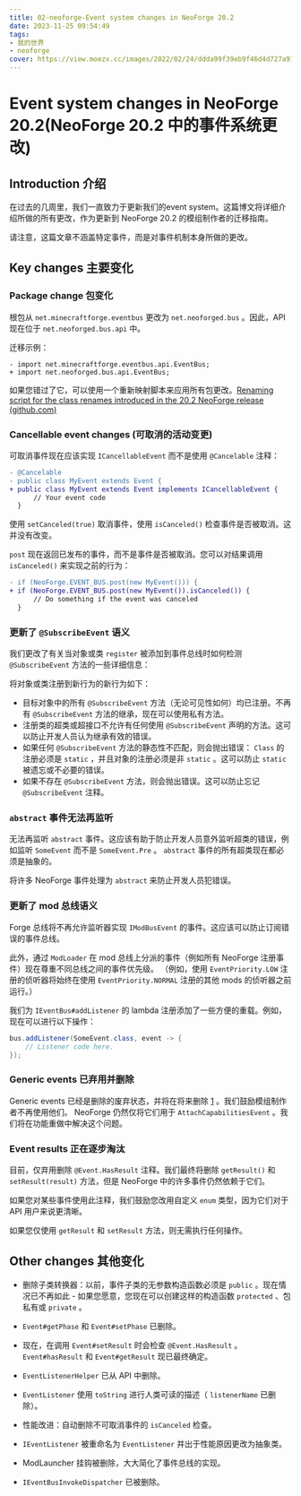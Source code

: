 ```yaml
---
title: 02-neoforge-Event system changes in NeoForge 20.2
date: 2023-11-25 09:54:49
tags:
- 我的世界
- neoforge
cover: https://view.moezx.cc/images/2022/02/24/ddda99f39eb9f46d4d727a910703e431.png
---
```


# Event system changes in NeoForge 20.2(NeoForge 20.2 中的事件系统更改)

## Introduction 介绍

在过去的几周里，我们一直致力于更新我们的event system。这篇博文将详细介绍所做的所有更改，作为更新到 NeoForge 20.2 的模组制作者的迁移指南。

请注意，这篇文章不涵盖特定事件，而是对事件机制本身所做的更改。

## Key changes 主要变化

### Package change 包变化

根包从 `net.minecraftforge.eventbus` 更改为 `net.neoforged.bus` 。因此，API 现在位于 `net.neoforged.bus.api` 中。

迁移示例：

```
- import net.minecraftforge.eventbus.api.EventBus;
+ import net.neoforged.bus.api.EventBus;
```

如果您错过了它，可以使用一个重新映射脚本来应用所有包更改。[Renaming script for the class renames introduced in the 20.2 NeoForge release (github.com)](https://gist.github.com/Technici4n/facbcdf18ce1a556b76e6027180c32ce)

### Cancellable event changes (可取消的活动变更)

可取消事件现在应该实现 `ICancellableEvent` 而不是使用 `@Cancelable` 注释：

```diff
- @Cancelable
- public class MyEvent extends Event {
+ public class MyEvent extends Event implements ICancellableEvent {
      // Your event code
  }
```

使用 `setCanceled(true)` 取消事件，使用 `isCanceled()` 检查事件是否被取消。这并没有改变。

`post` 现在返回已发布的事件，而不是事件是否被取消。您可以对结果调用 `isCanceled()` 来实现之前的行为：

```diff
- if (NeoForge.EVENT_BUS.post(new MyEvent())) {
+ if (NeoForge.EVENT_BUS.post(new MyEvent()).isCanceled()) {
      // Do something if the event was canceled
  }
```

### 更新了 `@SubscribeEvent` 语义

我们更改了有关当对象或类 `register` 被添加到事件总线时如何检测 `@SubscribeEvent` 方法的一些详细信息：

将对象或类注册到新行为的新行为如下：

- 目标对象中的所有 `@SubscribeEvent` 方法（无论可见性如何）均已注册。不再有 `@SubscribeEvent` 方法的继承，现在可以使用私有方法。
- 注册类的超类或超接口不允许有任何使用 `@SubscribeEvent` 声明的方法。这可以防止开发人员认为继承有效的错误。
- 如果任何 `@SubscribeEvent` 方法的静态性不匹配，则会抛出错误： `Class` 的注册必须是 `static` ，并且对象的注册必须是非 `static` 。这可以防止 `static` 被遗忘或不必要的错误。
- 如果不存在 `@SubscribeEvent` 方法，则会抛出错误。这可以防止忘记 `@SubscribeEvent` 注释。

### `abstract` 事件无法再监听

无法再监听 `abstract` 事件。这应该有助于防止开发人员意外监听超类的错误，例如监听 `SomeEvent` 而不是 `SomeEvent.Pre` 。 `abstract` 事件的所有超类现在都必须是抽象的。

将许多 NeoForge 事件处理为 `abstract` 来防止开发人员犯错误。

### 更新了 mod 总线语义

Forge 总线将不再允许监听器实现 `IModBusEvent` 的事件。这应该可以防止订阅错误的事件总线。

此外，通过 `ModLoader` 在 mod 总线上分派的事件（例如所有 NeoForge 注册事件）现在尊重不同总线之间的事件优先级。 （例如，使用 `EventPriority.LOW` 注册的侦听器将始终在使用 `EventPriority.NORMAL` 注册的其他 mods 的侦听器之前运行。）

我们为 `IEventBus#addListener` 的 lambda 注册添加了一些方便的重载。例如，现在可以进行以下操作：

```java
bus.addListener(SomeEvent.class, event -> {
    // Listener code here.
});
```

### Generic events 已弃用并删除

Generic events 已经是删除的废弃状态，并将在将来删除 [1](https://neoforged.net/news/20.2eventbus-changes/#fn:1) 。我们鼓励模组制作者不再使用他们。 NeoForge 仍然仅将它们用于 `AttachCapabilitiesEvent` 。我们将在功能重做中解决这个问题。

### Event results 正在逐步淘汰

目前，仅弃用删除 `@Event.HasResult` 注释。我们最终将删除 `getResult()` 和 `setResult(result)` 方法，但是 NeoForge 中的许多事件仍然依赖于它们。

如果您对某些事件使用此注释，我们鼓励您改用自定义 `enum` 类型，因为它们对于 API 用户来说更清晰。

如果您仅使用 `getResult` 和 `setResult` 方法，则无需执行任何操作。

## Other changes 其他变化

- 删除子类转换器：以前，事件子类的无参数构造函数必须是 `public` 。现在情况已不再如此 - 如果您愿意，您现在可以创建这样的构造函数 `protected` 、包私有或 `private` 。

- `Event#getPhase` 和 `Event#setPhase` 已删除。
- 现在，在调用 `Event#setResult` 时会检查 `@Event.HasResult` 。 `Event#hasResult` 和 `Event#getResult` 现已最终确定。
- `EventListenerHelper` 已从 API 中删除。
- `EventListener` 使用 `toString` 进行人类可读的描述（ `listenerName` 已删除）。
- 性能改进：自动删除不可取消事件的 `isCanceled` 检查。
- `IEventListener` 被重命名为 `EventListener` 并出于性能原因更改为抽象类。
- ModLauncher 挂钩被删除，大大简化了事件总线的实现。
-  `IEventBusInvokeDispatcher` 已被删除。



